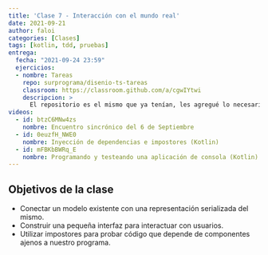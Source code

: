 ```yaml
---
title: 'Clase 7 - Interacción con el mundo real'
date: 2021-09-21
author: faloi
categories: [Clases]
tags: [kotlin, tdd, pruebas]
entrega:
  fecha: "2021-09-24 23:59"
  ejercicios:
  - nombre: Tareas
    repo: surprograma/disenio-ts-tareas
    classroom: https://classroom.github.com/a/cgwIYtwi
    descripcion: >
      El repositorio es el mismo que ya tenían, les agregué lo necesario para hacer las etapas 2 y 3.
videos:
  - id: btzC6MNw4zs
    nombre: Encuentro sincrónico del 6 de Septiembre
  - id: 0euzfH_NWE0
    nombre: Inyección de dependencias e impostores (Kotlin)
  - id: mFBKbBWRq_E
    nombre: Programando y testeando una aplicación de consola (Kotlin)
---
```


## Objetivos de la clase

* Conectar un modelo existente con una representación serializada del mismo.
* Construir una pequeña interfaz para interactuar con usuarios.
* Utilizar impostores para probar código que depende de componentes ajenos a nuestro programa.
